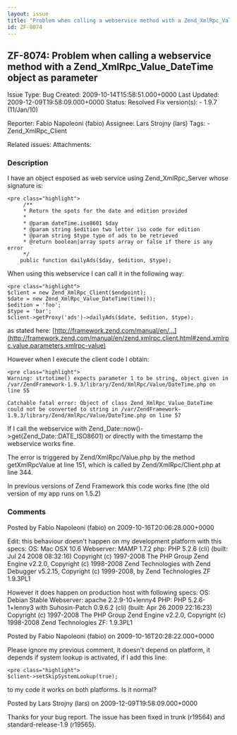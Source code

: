```yaml
---
layout: issue
title: "Problem when calling a webservice method with a Zend_XmlRpc_Value_DateTime object as parameter"
id: ZF-8074
---
```


ZF-8074: Problem when calling a webservice method with a Zend\_XmlRpc\_Value\_DateTime object as parameter
----------------------------------------------------------------------------------------------------------

 Issue Type: Bug Created: 2009-10-14T15:58:51.000+0000 Last Updated: 2009-12-09T19:58:09.000+0000 Status: Resolved Fix version(s): - 1.9.7 (11/Jan/10)
 
 Reporter:  Fabio Napoleoni (fabio)  Assignee:  Lars Strojny (lars)  Tags: - Zend\_XmlRpc\_Client
 
 Related issues: 
 Attachments: 
### Description

I have an object esposed as web service using Zend\_XmlRpc\_Server whose signature is:

 
    <pre class="highlight">
         /**
         * Return the spots for the date and edition provided
         *
         * @param dateTime.iso8601 $day 
         * @param string $edition two letter iso code for edition
         * @param string $type type of ads to be retrieved
         * @return boolean|array spots array or false if there is any error
         */
        public function dailyAds($day, $edition, $type);


When using this webservice I can call it in the following way:

 
    <pre class="highlight">
    $client = new Zend_XmlRpc_Client($endpoint);
    $date = new Zend_XmlRpc_Value_DateTime(time());
    $edition = 'foo';
    $type = 'bar';
    $client->getProxy('ads')->dailyAds($date, $edition, $type);


as stated here: [http://framework.zend.com/manual/en/…](http://framework.zend.com/manual/en/zend.xmlrpc.client.html#zend.xmlrpc.value.parameters.xmlrpc-value)

However when I execute the client code I obtain:

 
    <pre class="highlight">
    Warning: strtotime() expects parameter 1 to be string, object given in /var/ZendFramework-1.9.3/library/Zend/XmlRpc/Value/DateTime.php on line 55
    
    Catchable fatal error: Object of class Zend_XmlRpc_Value_DateTime could not be converted to string in /var/ZendFramework-1.9.3/library/Zend/XmlRpc/Value/DateTime.php on line 57


If I call the webservice with Zend\_Date::now()->get(Zend\_Date::DATE\_ISO8601) or directly with the timestamp the webservice works fine.

The error is triggered by Zend/XmlRpc/Value.php by the method getXmlRpcValue at line 151, which is called by Zend/XmlRpc/Client.php at line 344.

In previous versions of Zend Framework this code works fine (the old version of my app runs on 1.5.2)

 

 

### Comments

Posted by Fabio Napoleoni (fabio) on 2009-10-16T20:06:28.000+0000

Edit: this behaviour doesn't happen on my development platform with this specs: OS: Mac OSX 10.6 Webserver: MAMP 1.7.2 php: PHP 5.2.6 (cli) (built: Jul 24 2008 08:32:16) Copyright (c) 1997-2008 The PHP Group Zend Engine v2.2.0, Copyright (c) 1998-2008 Zend Technologies with Zend Debugger v5.2.15, Copyright (c) 1999-2008, by Zend Technologies ZF 1.9.3PL1

However it does happen on production host with following specs: OS: Debian Stable Webserver: apache 2.2.9-10+lenny4 PHP: PHP 5.2.6-1+lenny3 with Suhosin-Patch 0.9.6.2 (cli) (built: Apr 26 2009 22:16:23) Copyright (c) 1997-2008 The PHP Group Zend Engine v2.2.0, Copyright (c) 1998-2008 Zend Technologies ZF: 1.9.3PL1

 

 

Posted by Fabio Napoleoni (fabio) on 2009-10-16T20:28:22.000+0000

Please ignore my previous comment, it doesn't depend on platform, it depends if system lookup is activated, if I add this line:

 
    <pre class="highlight">
    $client->setSkipSystemLookup(true);


to my code it works on both platforms. Is it normal?

 

 

Posted by Lars Strojny (lars) on 2009-12-09T19:58:09.000+0000

Thanks for your bug report. The issue has been fixed in trunk (r19564) and standard-release-1.9 (r19565).

 

 